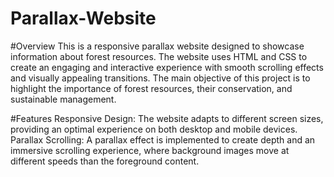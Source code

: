# Parallax-Website
#Overview
This is a responsive parallax website designed to showcase information about forest resources. The website uses HTML and CSS to create an engaging and interactive experience with smooth scrolling effects and visually appealing transitions. The main objective of this project is to highlight the importance of forest resources, their conservation, and sustainable management.

#Features
Responsive Design: The website adapts to different screen sizes, providing an optimal experience on both desktop and mobile devices.
Parallax Scrolling: A parallax effect is implemented to create depth and an immersive scrolling experience, where background images move at different speeds than the foreground content.

